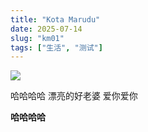 ```yaml
---
title: "Kota Marudu"
date: 2025-07-14
slug: "km01"
tags: ["生活", "测试"]
---
```

![](https://prod-files-secure.s3.us-west-2.amazonaws.com/112d0858-5090-4d34-a606-b75eb8d65fd2/c7b45876-473c-4fb6-85d3-cb84a84bfc51/1000201235.jpg?X-Amz-Algorithm=AWS4-HMAC-SHA256&X-Amz-Content-Sha256=UNSIGNED-PAYLOAD&X-Amz-Credential=ASIAZI2LB466ZU3WNSJ4%2F20250724%2Fus-west-2%2Fs3%2Faws4_request&X-Amz-Date=20250724T081511Z&X-Amz-Expires=3600&X-Amz-Security-Token=IQoJb3JpZ2luX2VjEAAaCXVzLXdlc3QtMiJGMEQCIA%2FpIMWKu5Y8cQetO0bspQ7rxogGFmvSc7BB4vXMLrE4AiBN8c1sEm7%2FwOBagBKaCTSkXHR5sZpT%2FzINNf6U6o0UUSr%2FAwgpEAAaDDYzNzQyMzE4MzgwNSIM8tspmFszuSo93imHKtwDRIBEabdwcNInoIa7SDrDvtBNFLjnLRD74qMwMjMcnOrvDgSoU3z7zCvJ089A1smzz06geq1hqrZlUhPvybd5JcoX8h7DkOhNJJlaUuHtsxbNoXhlBLD%2F7z7ANS45l8IXlIpjxyFzNrNvzS2kC1xvgpxj2nWK8Tqk36qQOYHNSBwUkguzVhmFPtz%2FBl5EYSFBKvoGDNjN8dZhxVfHBhRX6uxc9ppq8FNhtxdx6IAYCxWeQ5ay%2BCOqkoOB2EPIZSJS8dWys25o9VKo2RTunwXpz0%2B2EZViKjKwY%2BdjoYaAZHHBvTY%2BrWVeYe5LZ7mwb0yKa%2FV%2FXvp5MYYexf5BqnBvqbOG5bqTNM2FVVtkoQUDJdPnqSC6V%2F4HnCoPJEpjFrvPwfVdGLCcckRU0WabztDgUUOJX1qYcFFyjXeX%2FyGW9wlv9Aafxu12HC73NpWdlx8vbCDwPYlTkcnmBV4BPoGKX7Jj2XUa7RhVRlIhwLXSorJxuU8UX%2Bx1xW%2Bbtha5WDvOgJVbnqrr0dVMSc4xCAQzxfrj1Jabv9bJVoYO0kTK0JFhTREOlI%2BFTYvYokwURLMgMt%2BEi87DZlJR%2B2A3Kf9gNcqIXbjRHAWKNBjL67b7cTpYJmWPYsIkUe8MO1ow0M6HxAY6pgHO35koxc8S3vt%2BI3BdP9RSrJU6mGPakEEHAZfooHaGml9oBMkoC32%2FCk1N%2Bg3seTJzOFKulbc6s23Kf4pPwfr2IBKPiaexvR8vJuFvhqZX33LaDptlIO05gY44lQB6MxIfndu3ovUL%2BtGo3Rq6qSKBFLmwyc2EjjOiAhDYf40q7ktop1Do94m0v%2FWkgFKr3SH6C35q8iYB8kS90icNJ6hO5QazaTat&X-Amz-Signature=abbb7a1469c087d1535c88f573c6d32476d562a69e3c274990bd912f4ada2cda&X-Amz-SignedHeaders=host&x-amz-checksum-mode=ENABLED&x-id=GetObject)


哈哈哈哈  漂亮的好老婆  爱你爱你


**哈哈哈哈**

